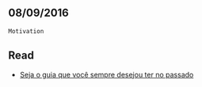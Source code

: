 08/09/2016
----------

`Motivation`


## Read

- [Seja o guia que você sempre desejou ter no passado](https://codetalks.net/seja-o-guia-que-voc%C3%AA-sempre-desejou-ter-no-passado-de6c169cf5c6#.36ssabffs)
